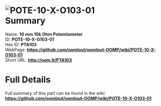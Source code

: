 
![POTE-10-X-O103-01](https://github.com/oomlout/oomlout-OOMP/blob/master/parts/POTE-10-X-O103-01/POTE-10-X-O103-01_420.jpg)   
Summary
=================
  
Name: __10 mm 10k Ohm Potentiometer__    
ID: __POTE-10-X-O103-01__   
Hex ID: __PTA103__   
WebPage: __https://github.com/oomlout/oomlout-OOMP/wiki/POTE-10-X-O103-01__   
Short URL: __http://oom.lt/PTA103__   

Full Details
==========================
Full summary of this part can be found in the wiki:   
__https://github.com/oomlout/oomlout-OOMP/wiki/POTE-10-X-O103-01__    

